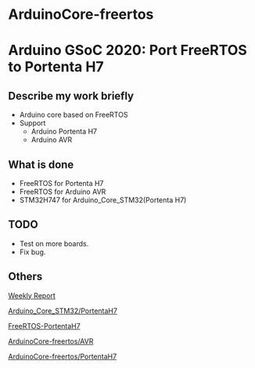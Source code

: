 # ArduinoCore-freertos


# Arduino GSoC 2020: Port FreeRTOS to Portenta H7

## Describe my work briefly

- Arduino core based on FreeRTOS
- Support
    - Arduino Portenta H7
    - Arduino AVR

## What is done

- FreeRTOS for Portenta H7
- FreeRTOS for Arduino AVR
- STM32H747 for Arduino_Core_STM32(Portenta H7)

## TODO

- Test on more boards.
- Fix bug.

## Others

[Weekly Report](https://forum.arduino.cc/index.php?topic=687113.0)

[Arduino_Core_STM32/PortentaH7](https://github.com/MRNIU/Arduino_Core_STM32/tree/PortentaH7)

[FreeRTOS-PortentaH7](https://github.com/MRNIU/FreeRTOS-PortentaH7)

[ArduinoCore-freertos/AVR](https://github.com/MRNIU/ArduinoCore-freertos/tree/avr)

[ArduinoCore-freertos/PortentaH7](https://github.com/MRNIU/ArduinoCore-freertos/tree/PortentaH7)
